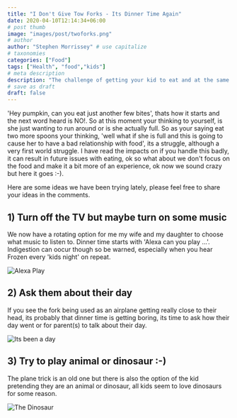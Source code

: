 ```yaml
---
title: "I Don't Give Tow Forks - Its Dinner Time Again"
date: 2020-04-10T12:14:34+06:00
# post thumb
image: "images/post/twoforks.png"
# author
author: "Stephen Morrissey" # use capitalize
# taxonomies
categories: ["Food"]
tags: ["Health", "food","kids"]
# meta description
description: "The challenge of getting your kid to eat and at the same time not giving them eating problems."
# save as draft
draft: false
---
```


'Hey pumpkin, can you eat just another few bites', thats how it starts and the next word heard is NO!. So at this moment your thinking to yourself, is she just wanting to run around or is she actually full. So as your saying eat two more spoons your thinking, 'well what if she is full and this is going to cause her to have a bad relationship with food', its a struggle, although a very first world struggle. I have read the impacts on if you handle this badly, it can result in future issues with eating, ok so what about we don't focus on the food and make it a bit more of an experience, ok now we sound crazy but here it goes :-).  

Here are some ideas we have been trying lately, please feel free to share your ideas in the comments.

## 1) Turn off the TV but maybe turn on some music  
We now have a rotating option for me my wife and my daughter to choose what music to listen to. Dinner time starts with 'Alexa can you play ...'. Indigestion can oocur though so be warned, especially when you hear Frozen every 'kids night' on repeat.

![Alexa Play ](https://cdn.pixabay.com/photo/2018/12/24/10/13/young-3892631_960_720.jpg)

## 2) Ask them about their day
If you see the fork being used as an airplane getting really close to their head, its probably that dinner time is getting boring, its time to ask how their day went or for parent(s) to talk about their day. 

![Its been a day ](https://cdn.pixabay.com/photo/2018/02/12/10/45/heart-3147976_960_720.jpg)


## 3) Try to play animal or dinosaur :-)
The plane trick is an old one but there is also the option of the kid pretending they are an animal or dinosaur, all kids seem to love dinosaurs for some reason. 

![The Dinosaur ](https://i.ytimg.com/vi/PbVU0te_zV4/maxresdefault.jpg)


